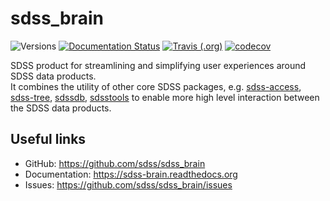 # sdss_brain

![Versions](https://img.shields.io/badge/python->3.7-blue)
[![Documentation Status](https://readthedocs.org/projects/sdss-brain/badge/?version=latest)](https://sdss-brain.readthedocs.io/en/latest/?badge=latest)
[![Travis (.org)](https://img.shields.io/travis/sdss/sdss_brain)](https://travis-ci.org/sdss/sdss_brain)
[![codecov](https://codecov.io/gh/sdss/sdss_brain/branch/master/graph/badge.svg)](https://codecov.io/gh/sdss/sdss_brain)

SDSS product for streamlining and simplifying user experiences around SDSS data products.  
It combines the utility of other core SDSS packages, e.g. 
[sdss-access](https://github.com/sdss/sdss_access), [sdss-tree](https://github.com/sdss/tree), [sdssdb](https://github.com/sdss/sdssdb), [sdsstools](https://github.com/sdss/sdsstools) to enable more high level interaction between the SDSS data products.


Useful links
------------

- GitHub: https://github.com/sdss/sdss_brain
- Documentation: https://sdss-brain.readthedocs.org
- Issues: https://github.com/sdss/sdss_brain/issues

